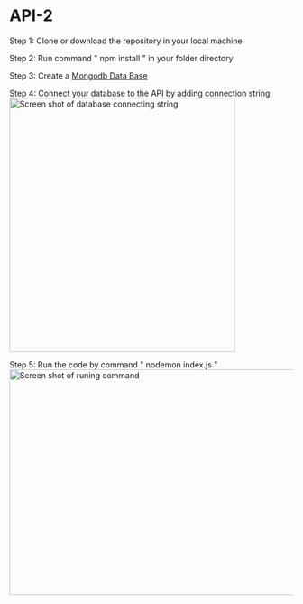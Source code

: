 # API-2

Step 1: Clone or download the repository in your local machine <br>

Step 2: Run command " npm install " in your folder directory <br>

Step 3: Create a <a href="https://www.mongodb.com/">Mongodb Data Base</a>  <br>

Step 4: Connect your database to the API by adding connection string 
<img src="https://i.imgur.com/yCWDkSd.png" alt="Screen shot of database connecting string" width="400px" height="450px">

Step 5: Run the code by command " nodemon index.js "
<img src="https://i.imgur.com/EBiyAwt.png" alt="Screen shot of runing command" width="700px" height="400px">
